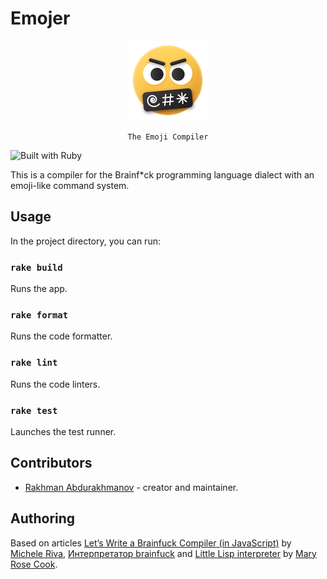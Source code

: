 # Emojer

<div align="center">
    <img src="./assets/icons/emoji.png" alt="emoji" />

    The Emoji Compiler

</div>

![Built with Ruby](https://img.shields.io/badge/Ruby-CC342D?style=for-the-badge&logo=ruby&logoColor=white)

This is a compiler for the Brainf\*ck programming language dialect with an emoji-like command system.

## Usage

In the project directory, you can run:

### `rake build`

Runs the app.

### `rake format`

Runs the code formatter.

### `rake lint`

Runs the code linters.

### `rake test`

Launches the test runner.

## Contributors

- [Rakhman Abdurakhmanov](https://crystallographer.github.io) - creator and maintainer.

## Authoring

Based on articles [Let’s Write a Brainfuck Compiler (in JavaScript)](https://itnext.io/lets-write-a-brainfuck-compiler-aaa7cfd449b0) by
[Michele Riva](https://micheleriva.medium.com), [Интерпретатор brainfuck](https://pythonworld.ru/primery-programm/interpretator-brainfuck.html) and [Little Lisp interpreter](https://maryrosecook.com/blog/post/little-lisp-interpreter) by [Mary Rose Cook](https://maryrosecook.com).
